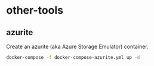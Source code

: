 # other-tools

## azurite

Create an azurite (aka Azure Storage Emulator) container.

```bash
docker-compose -f docker-compose-azurite.yml up -d
```
